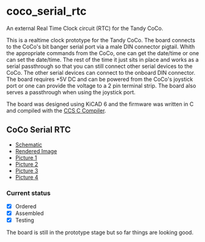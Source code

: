 # coco_serial_rtc
An external Real Time Clock circuit (RTC) for the Tandy CoCo.

This is a realtime clock prototype for the Tandy CoCo. The board connects to the CoCo's bit banger serial port via a male DIN connector pigtail.
Whith the appropriate commands from the CoCo, one can get the date/time or one can set the date/time. The rest of the time it just sits in place and works as a serial passthrough so that you can still connect other serial devices to the CoCo. The other serial devices can connect to the onboard DIN connector. The board requires +5V DC and can be powered from the CoCo's joystick port or one can provide the voltage to a 2 pin terminal strip. The board also serves a passthrough when using the joystick port.

The board was designed using KiCAD 6 and the firmware was written in C and compiled with the [CCS C Compiler](https://www.ccsinfo.com/compilers.php).


## CoCo Serial RTC
- [Schematic](coco_serial_rtc_schematic.pdf)
- [Rendered Image](images/coco_serial_rtc_top.png)
- [Picture 1](images/coco_serial_rtc.jpg)
- [Picture 2](images/coco_serial_rtc_assembled_1.jpg)
- [Picture 3](images/coco_serial_rtc_assembled_2.jpg)
- [Picture 4](images/coco_serial_rtc_assembled_3.jpg)
### Current status
- [x] Ordered
- [x] Assembled
- [x] Testing

The board is still in the prototype stage but so far things are looking good.
